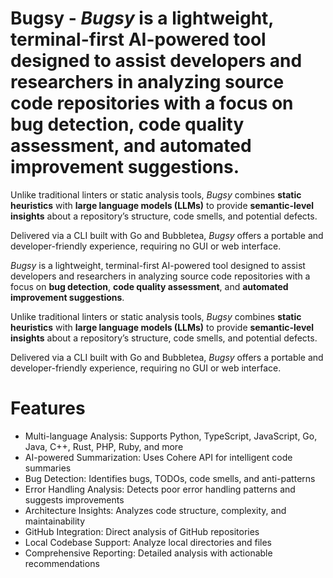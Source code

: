 # Bugsy - _Bugsy_ is a lightweight, terminal-first AI-powered tool designed to assist developers and researchers in analyzing source code repositories with a focus on **bug detection**, **code quality assessment**, and **automated improvement suggestions**.

Unlike traditional linters or static analysis tools, _Bugsy_ combines **static heuristics** with **large language models (LLMs)** to provide **semantic-level insights** about a repository’s structure, code smells, and potential defects.

  
Delivered via a CLI built with Go and Bubbletea, _Bugsy_ offers a portable and developer-friendly experience, requiring no GUI or web interface.

_Bugsy_ is a lightweight, terminal-first AI-powered tool designed to assist developers and researchers in analyzing source code repositories with a focus on **bug detection**, **code quality assessment**, and **automated improvement suggestions**.

Unlike traditional linters or static analysis tools, _Bugsy_ combines **static heuristics** with **large language models (LLMs)** to provide **semantic-level insights** about a repository’s structure, code smells, and potential defects.

  
Delivered via a CLI built with Go and Bubbletea, _Bugsy_ offers a portable and developer-friendly experience, requiring no GUI or web interface.

# Features

- Multi-language Analysis: Supports Python, TypeScript, JavaScript, Go, Java, C++, Rust, PHP, Ruby, and more
- AI-powered Summarization: Uses Cohere API for intelligent code summaries
- Bug Detection: Identifies bugs, TODOs, code smells, and anti-patterns
- Error Handling Analysis: Detects poor error handling patterns and suggests improvements
- Architecture Insights: Analyzes code structure, complexity, and maintainability
- GitHub Integration: Direct analysis of GitHub repositories
- Local Codebase Support: Analyze local directories and files
- Comprehensive Reporting: Detailed analysis with actionable recommendations


